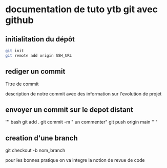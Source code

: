 # documentation de tuto ytb git avec github 
## initialitation du  dépôt
```` bash
git init
git remote add origin SSH_URL
````


   
 ## rediger un commit
Titre de commit 

description de notre commit avec des information sur l'evolution de projet
## envoyer un commit sur le depot distant
 ''' bash
 git add .
 git commit -m " un commenter"
 git push origin main
 '''' 

 ## creation d'une branch
 git checkout -b nom_branch

 pour les bonnes pratique on va integre la notion de revue de code